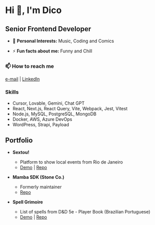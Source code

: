 # Hi 👋, I'm Dico

## Senior Frontend Developer

- 💬 **Personal Interests:** Music, Coding and Comics

- ⚡ **Fun facts about me:** Funny and Chill

### 📫 How to reach me
[e-mail](mailto:didiraja@hotmail.com) | [LinkedIn](https://linkedin.com/in/didiraja)

### Skills
 - Cursor, Lovable, Gemini, Chat GPT
 - React, Next.js, React Query, Vite, Webpack, Jest, Vitest
 - Node.js, MySQL, PostgreSQL, MongoDB
 - Docker, AWS, Azure DevOps
 - WordPress, Strapi, Payload

## Portfolio

 - **Sextou!** 
   - Platform to show local events from Rio de Janeiro 
   - [Demo](https://sextou.rio/) | [Repo](https://github.com/didiraja/sextou-front)
     
 - **Mamba SDK (Stone Co.)**
   - Formerly maintainer
   - [Repo](https://github.com/stone-payments/pos-mamba-sdk)
     
 - **Spell Grimoire**
   - List of spells from D&D 5e - Player Book (Brazilian Portuguese)
   - [Demo](https://dnd-5e-magias.vercel.app/) | [Repo](https://github.com/didiraja/dnd-5e-magias)

